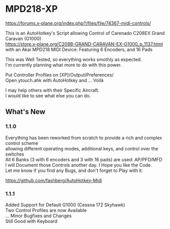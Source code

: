# MPD218-XP

https://forums.x-plane.org/index.php?/files/file/74367-midi-controls/

This is an AutoHotkey's Script allowing Control of Carenado C208EX Grand Caravan (G1000)  
https://store.x-plane.org/C208B-GRAND-CARAVAN-EX-G1000_p_1137.html  
with an Akai MPD218 MIDI Device: Featuring 6 Encoders, and 16 Pads

This was Well Tested, so everything works smothly as expected.  
I'm currently planning what more to do with this power.

Put Controller Profiles on [XP]/Output/Preferences/  
Open ytouch.ahk with AutoHotkey and ... Voilà

I may help others with their Specific Aircraft.  
I would like to see what else you can do.

## What's New

### 1.1.0
Everything has been reworked from scratch to provide a rich and complex control scheme  
allowing different operating modes, additional keys, and control over the switches  
All 6 Banks (3 with 6 encoders and 3 with 16 pads) are used: AP/PFD/MFD  
I will Document those Controls another day. I Hope you like the Code.  
Let me know if you find any Bugs, and don't forget to Play with it.  

https://github.com/fashberg/AutoHotkey-Midi

### 1.1.1
Added Support for Default G1000 (Cessna 172 Skyhawk)  
Two Control Profiles are now Available  
... Minor Bugfixes and Changes  
Still Good with Keyboard
